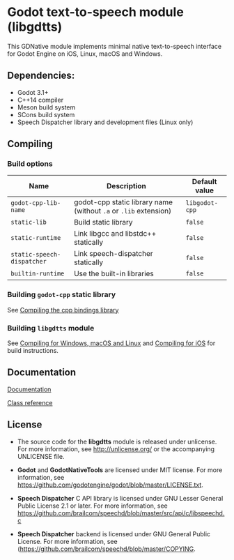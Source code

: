 # Godot text-to-speech module (libgdtts)

This GDNative module implements minimal native text-to-speech interface for Godot Engine on iOS, Linux, macOS and Windows.

## Dependencies:

- Godot 3.1+
- C++14 compiler
- Meson build system
- SCons build system
- Speech Dispatcher library and development files (Linux only)

## Compiling

### Build options

Name | Description | Default value
--- | --- | ---
`godot-cpp-lib-name` | godot-cpp static library name (without `.a` or `.lib` extension) | `libgodot-cpp`
`static-lib` | Build static library | `false`
`static-runtime` | Link libgcc and libstdc++ statically | `false`
`static-speech-dispatcher` | Link speech-dispatcher statically | `false`
`builtin-runtime` | Use the built-in libraries | `false`

### Building `godot-cpp` static library

See [Compiling the cpp bindings library](https://github.com/GodotNativeTools/godot-cpp/blob/master/README.md#compiling-the-cpp-bindings-library)

### Building `libgdtts` module

See [Compiling for Windows, macOS and Linux](https://bruvzg.github.io/godot_tts/docs/html/development/compiling_desktop.html#doc-compile-desktop) and [Compiling for iOS](https://bruvzg.github.io/godot_tts/docs/html/development/compiling_ios.html#doc-compile-ios) for build instructions.


## Documentation

[Documentation](https://bruvzg.github.io/godot_tts/docs/html/index.html)

[Class reference](https://bruvzg.github.io/godot_tts/docs/html/classes/index.html)

## License

- The source code for the **libgdtts** module is released under unlicense.
For more information, see http://unlicense.org/ or the accompanying UNLICENSE file.

- **Godot** and **GodotNativeTools** are licensed under MIT license.
For more information, see https://github.com/godotengine/godot/blob/master/LICENSE.txt.

- **Speech Dispatcher** C API library is licensed under GNU Lesser General Public License 2.1 or later.
For more information, see https://github.com/brailcom/speechd/blob/master/src/api/c/libspeechd.c

- **Speech Dispatcher** backend is licensed under GNU General Public License.
For more information, see (https://github.com/brailcom/speechd/blob/master/COPYING.